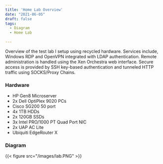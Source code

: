 ```yaml
---
title: 'Home Lab Overview'
date: "2021-06-05"
draft: false
tags: 
  - Diagram
  - Home Lab
  
---
```


Overview of the test lab I setup using recycled hardware. Services include, Windows RDP and OpenVPN integrated with LDAP authentication. Remote administration is handled using the Xen Orchestra web interface. Secure access is provided by SSH key-based authentication and tunneled HTTP traffic using SOCKS/Proxy Chains. 



### Hardware
-	HP Gen8 Microserver 
-	2x Dell OptiPlex 9020 PCs 
-	Cisco SG200 50 port 
-	4x 1TB HDDs
-	2x 120GB SSDs
-   3x Intel PRO/1000 PT Quad Port NIC
-   2x UAP AC Lite
-   Ubiquiti EdgeRouter X



### Diagram 

{{< figure src="/images/lab.PNG" >}}